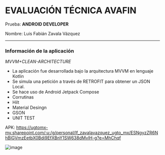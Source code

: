 # EVALUACIÓN TÉCNICA AVAFIN #

Prueba: **ANDROID DEVELOPER**

Nombre: Luis Fabián Zavala Vázquez

-----
### Información de la aplicación ###

*MVVM+CLEAN-ARCHITECTURE*

* La aplicación fue desarrollada bajo la arquitectura MVVM en lenguaje Kotlin
* Se simula una petición a través de RETROFIT para obtener un JSON Local.
* Se hace uso de Android Jetpack Compose
* Corrutinas
* Hilt
* Material Desingn
* GSON
* UNIT TEST

APK: https://ugtomx-my.sharepoint.com/:u:/g/personal/lf_zavalavazquez_ugto_mx/ESNgyzZR6NhBlGVmzEetbX0Bdi9EfXBnY1SW638dMvlH-g?e=MhChqf

![image](https://github.com/user-attachments/assets/b490ef9e-533f-454b-a245-7021934886dd)
